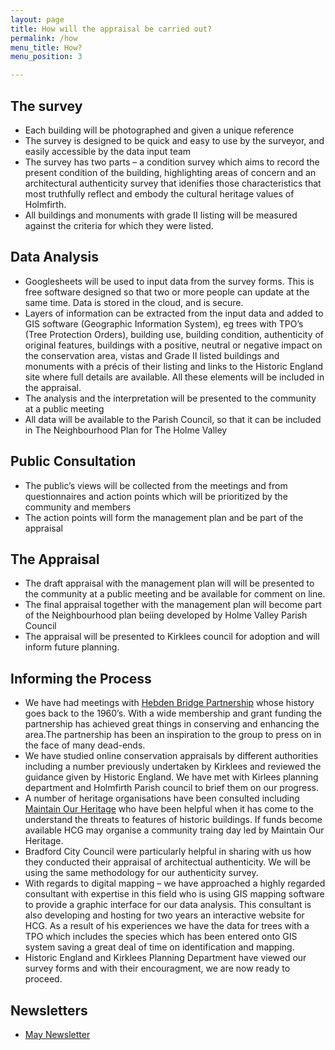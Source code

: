```yaml
---
layout: page
title: How will the appraisal be carried out?
permalink: /how
menu_title: How?
menu_position: 3

---
```


## The survey


* Each building will be photographed and given a unique reference
* The survey is designed to be quick and easy to use by the surveyor, and easily accessible by the data input team
* The survey has two parts – a condition survey which aims to record the present condition of the building, highlighting areas of concern and an architectural authenticity survey that idenifies those characteristics that most truthfully reflect and embody the cultural heritage values of Holmfirth.
* All buildings and monuments with grade II listing will be measured against the criteria for which they were listed.


## Data Analysis
* Googlesheets will be used to input data from the survey forms. This is free software designed so that two or more people can update at the same time. Data is stored in the cloud, and is secure.
* Layers of information can be extracted from the input data and added to GIS software (Geographic Information System), eg trees with TPO’s (Tree Protection Orders), building use, building condition, authenticity of original features, buildings with a positive, neutral or negative impact on the conservation area, vistas and Grade II listed buildings and monuments with a précis of their listing and links to the Historic England site where full details are available. All these elements will be included in the appraisal.
* The analysis and the interpretation will be presented to the community at a public meeting
* All data will be available to the Parish Council, so that it can be included in The Neighbourhood Plan for The Holme Valley

## Public Consultation
* The public’s views will be collected from the meetings and from questionnaires and action points which will be prioritized by the community and members
* The action points will form the management plan and be part of the appraisal

## The Appraisal
* The draft appraisal with the management plan will will be presented to the community at a public meeting and be available for comment on line.
* The final appraisal together with the management plan will become part of the Neighbourhood plan beiing developed by Holme Valley Parish Council
* The appraisal will be presented to Kirklees council for adoption and will inform future planning. 


## Informing the Process

* We have had meetings with [Hebden Bridge Partnership](http://hbpartnership.org.uk) whose history goes back to the 1960’s. With a wide membership and grant funding the partnership has achieved great things in conserving and enhancing the area.The partnership has been an inspiration to the group to press on in the face of many dead-ends.
* We have studied online conservation appraisals by different authorities including a number previously undertaken by Kirklees and reviewed the guidance given by Historic England. We have met with Kirlees planning department and Holmfirth Parish council to brief them on our progress.
* A number of heritage organisations have been consulted including [Maintain Our Heritage](http://www.maintainourheritage.co.uk) who have been helpful when it has come to the understand the threats to features of historic buildings. If funds become available HCG may organise a community traing day led by Maintain Our Heritage.
* Bradford City Council were particularly helpful in sharing with us how they conducted their appraisal of architectual authenticity.  We will be using the same methodology for our authenticity survey.
* With regards to digital mapping – we have approached a highly regarded consultant with expertise in this field who is using GIS mapping software to provide a graphic interface for our data analysis. This consultant is also developing and hosting for two years an interactive website for HCG. As a result of his experiences we have the data for trees with a TPO which includes the species which has been entered onto GIS system saving a great deal of time on identification and mapping.
* Historic England and Kirklees Planning Department have viewed our survey forms and with their encouragment, we are now ready to proceed.

## Newsletters

* [May Newsletter]()

